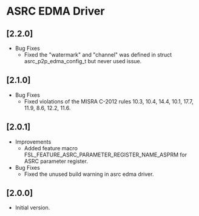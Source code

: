 # ASRC EDMA Driver

## [2.2.0]

- Bug Fixes
  - Fixed the "watermark" and "channel" was defined in struct asrc_p2p_edma_config_t but never used issue.

## [2.1.0]

- Bug Fixes
  - Fixed violations of the MISRA C-2012 rules 10.3, 10.4, 14.4, 10.1, 17.7, 11.9, 8.6, 12.2, 11.6.

## [2.0.1]

- Improvements
  - Added feature macro FSL_FEATURE_ASRC_PARAMETER_REGISTER_NAME_ASPRM for ASRC parameter register.
- Bug Fixes
  - Fixed the unused build warning in asrc edma driver.

## [2.0.0]

- Initial version.
